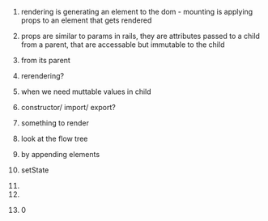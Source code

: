 1. rendering is generating an element to the dom - mounting is applying props to an element that gets rendered
2. props are similar to params in rails, they are attributes passed to a child from a parent, that are accessable but immutable to the child
3. from its parent
4. rerendering?
5. when we need muttable values in child
6. constructor/ import/ export?
7. something to render
8. look at the flow tree

8. by appending elements
9. setState
10.
11.

12. 0
